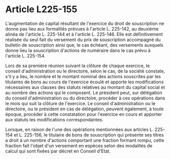 # Article L225-155

L'augmentation de capital résultant de l'exercice du droit de souscription ne donne pas lieu aux formalités prévues à l'article L. 225-142, au deuxième alinéa de l'article L. 225-144 et à l'article L. 225-146. Elle est définitivement réalisée du seul fait du versement du prix de souscription accompagné du bulletin de souscription ainsi que, le cas échéant, des versements auxquels donne lieu la souscription d'actions de numéraire dans le cas prévu à l'article L. 225-154.

Lors de sa première réunion suivant la clôture de chaque exercice, le conseil d'administration ou le directoire, selon le cas, de la société constate, s'il y a lieu, le nombre et le montant nominal des actions souscrites par les titulaires de bons au cours de l'exercice écoulé et apporte les modifications nécessaires aux clauses des statuts relatives au montant du capital social et au nombre des actions qui le composent. Le président peut, sur délégation du conseil d'administration ou du directoire, procéder à ces opérations dans le mois qui suit la clôture de l'exercice. Le conseil d'administration ou le directoire, ou le président en cas de délégation, peuvent également, à toute époque, procéder à cette constatation pour l'exercice en cours et apporter aux statuts les modifications correspondantes.

Lorsque, en raison de l'une des opérations mentionnées aux articles L. 225-154 et L. 225-156, le titulaire de bons de souscription qui présente ses titres a droit à un nombre d'actions comportant une fraction formant rompu, cette fraction fait l'objet d'un versement en espèces selon des modalités de calcul qui sont fixées par décret en Conseil d'Etat.
